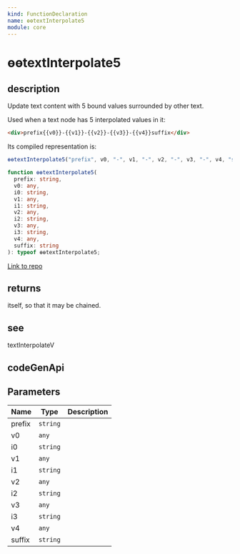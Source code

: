 ```yaml
---
kind: FunctionDeclaration
name: ɵɵtextInterpolate5
module: core
---
```


# ɵɵtextInterpolate5

## description

Update text content with 5 bound values surrounded by other text.

Used when a text node has 5 interpolated values in it:

```html
<div>prefix{{v0}}-{{v1}}-{{v2}}-{{v3}}-{{v4}}suffix</div>
```

Its compiled representation is:

```ts
ɵɵtextInterpolate5("prefix", v0, "-", v1, "-", v2, "-", v3, "-", v4, "suffix");
```

```ts
function ɵɵtextInterpolate5(
  prefix: string,
  v0: any,
  i0: string,
  v1: any,
  i1: string,
  v2: any,
  i2: string,
  v3: any,
  i3: string,
  v4: any,
  suffix: string
): typeof ɵɵtextInterpolate5;
```

[Link to repo](https://github.com/timdeschryver/angular/blob/master/packages/core/src/render3/instructions/text_interpolation.ts#L181-L190)

## returns

itself, so that it may be chained.

## see

textInterpolateV

## codeGenApi

## Parameters

| Name   | Type     | Description |
| ------ | -------- | ----------- |
| prefix | `string` |             |
| v0     | `any`    |             |
| i0     | `string` |             |
| v1     | `any`    |             |
| i1     | `string` |             |
| v2     | `any`    |             |
| i2     | `string` |             |
| v3     | `any`    |             |
| i3     | `string` |             |
| v4     | `any`    |             |
| suffix | `string` |             |

